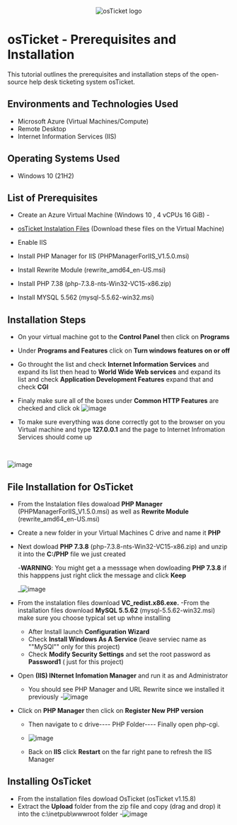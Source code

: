 <p align="center">
<img src="https://i.imgur.com/Clzj7Xs.png" alt="osTicket logo"/>
</p>

<h1>osTicket - Prerequisites and Installation</h1>
This tutorial outlines the prerequisites and installation steps of the open-source help desk ticketing system osTicket.<br />



<h2>Environments and Technologies Used</h2>

- Microsoft Azure (Virtual Machines/Compute)
- Remote Desktop
- Internet Information Services (IIS)

<h2>Operating Systems Used </h2>

- Windows 10</b> (21H2)

<h2>List of Prerequisites</h2>

- Create an Azure Virtual Machine (Windows 10 , 4 vCPUs 16 GiB)
-<li><a href= "https://drive.google.com/drive/u/0/folders/1APMfNyfNzcxZC6EzdaNfdZsUwxWYChf6">osTicket Instalation Files</a> (Download these files on the Virtual Machine)
  
- Enable IIS 
- Install PHP Manager for IIS (PHPManagerForIIS_V1.5.0.msi)
- Install Rewrite Module (rewrite_amd64_en-US.msi)
- Install PHP 7.38 (php-7.3.8-nts-Win32-VC15-x86.zip)
- Install MYSQL 5.562 (mysql-5.5.62-win32.msi)
 

<h2>Installation Steps</h2>

- On your virtual machine got to the **Control Panel** then click on **Programs**
- Under **Programs and Features** click on **Turn windows features on or off**
- Go throught the list and check **Internet Information Services** and expand its list then head to **World Wide Web services** and expand its list and check **Application Development Features** expand that and check **CGI**
- Finaly make sure all of the boxes under **Common HTTP Features** are checked and click ok 
  ![image](https://github.com/Andrea-Decasenave/osticket-prereqs/assets/150068516/b951a5cc-cb35-4202-8381-156a9b803aa3)

- To make sure everything was done correctly got to the browser on you Virtual machine and type **127.0.0.1** and the page to Internet Infromation Services should come up 
</p>
<br />


<p>
  
  ![image](https://github.com/Andrea-Decasenave/osticket-prereqs/assets/150068516/8d00c9bd-60e7-45d6-9f3f-da41a015620e)

</p>
<p>
<h2>File Installation for OsTicket</h2>
  

- From the Instalation files dowaload **PHP Manager** (PHPManagerForIIS_V1.5.0.msi) as well as **Rewrite Module** (rewrite_amd64_en-US.msi)
- Create a new folder in your Virtual Machines C drive and name it **PHP**
- Next dowload **PHP 7.3.8** (php-7.3.8-nts-Win32-VC15-x86.zip) and unzip it into the **C:/PHP** file we just created

    -**WARNING**: You might get a a messsage when dowloading **PHP 7.3.8** if this happpens just right click the message and click **Keep**

  _![image](https://github.com/Andrea-Decasenave/osticket-prereqs/assets/150068516/aa38ec3d-0d64-435a-b1a0-238c3fa36213)

- From the instalation files download **VC_redist.x86.exe.** 
-From the installation files  download **MySQL 5.5.62** (mysql-5.5.62-win32.msi) make sure you choose typical set up whne installing
  - After Install launch **Configuration Wizard**
  - Check **Install Windows As A Service** (leave serviec name as ""MySQl"" only for this project)
  - Check **Modify Security Settings** and set the root password as **Password1** ( just for this project)

- Open **(IIS) INternet Infomation Manager** and run it as and Administrator
  - You should see PHP Manager and URL Rewrite since we installed it previously
  -![image](https://github.com/Andrea-Decasenave/osticket-prereqs/assets/150068516/e3de2411-5014-462a-88ef-3b7678607057)
- Click on **PHP Manager** then click on **Register New PHP version**
    - Then navigate to c drive---- PHP Folder---- Finally open php-cgi.
    - ![image](https://github.com/Andrea-Decasenave/osticket-prereqs/assets/150068516/073352b9-9742-42cb-be66-0c3fa033392e)

  - Back on **IIS** click **Restart** on the far right pane to refresh the IIS Manager

<h2>Installing OsTicket</h2>

- From the installation files dowload OsTicket (osTicket v1.15.8)
- Extract the **Upload** folder from the zip file and copy (drag and drop) it into the c:\inetpub\wwwroot folder
  -![image](https://github.com/Andrea-Decasenave/osticket-prereqs/assets/150068516/42048aad-e7f4-4812-ae23-c77e28921fea)


  

</p>
<p>

<br />
